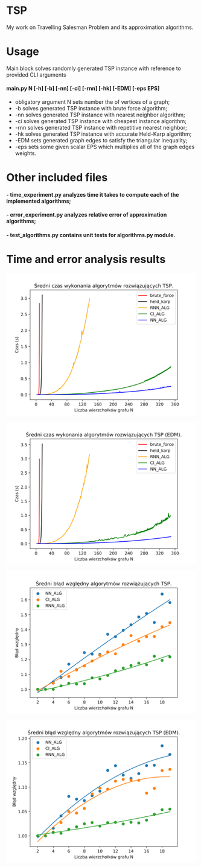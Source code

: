 # TSP
My work on Travelling Salesman Problem and its approximation algorithms.

# Usage
 Main block solves randomly generated TSP instance with reference to provided CLI arguments
#### main.py N [-h] [-b] [-nn] [-ci] [-rnn] [-hk] [-EDM] [-eps EPS] 
- obligatory argument N sets number the of vertices of a graph;
- -b solves generated TSP instance with brute force algorithm;
- -nn solves generated TSP instance with nearest neighbor algorithm;
- -ci solves generated TSP instance with cheapest instance algorithm;
- -rnn solves generated TSP instance with repetitive nearest neighbor;
- -hk solves generated TSP instance with accurate Held-Karp algorithm;
- -EDM sets generated graph edges to satisfy the triangular inequality;
- -eps sets some given scalar EPS which multiplies all of the graph edges weights.

# Other included files
#### - time_experiment.py analyzes time it takes to compute each of the implemented algorithms;
#### - error_experiment.py analyzes relative error of approximation algorithms; 
#### - test_algorithms.py contains unit tests for algorithms.py module.

# Time and error analysis results

![](/images/time_alg(10_350_140_350_17)_iter(35)_EDM(False).png)

![](/images/time_alg(10_350_140_350_17)_iter(35)_EDM(True).png)

![](/images/error_maxN(20)_iter(35)_EDM(False).png)

![](/images/error_maxN(20)_iter(35)_EDM(True).png)

